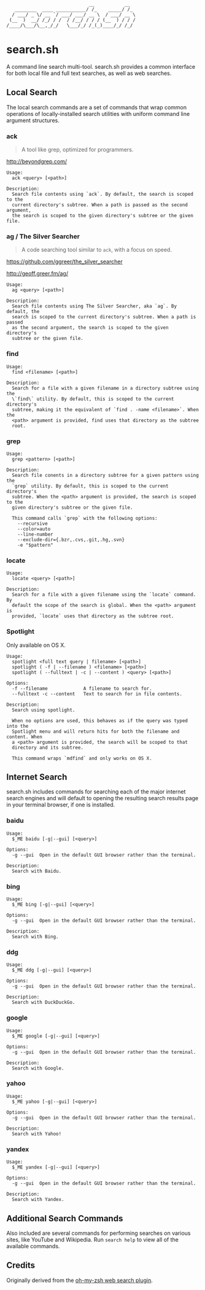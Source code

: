 ```
                              __           __
   ________  ____ ___________/ /_    _____/ /_
  / ___/ _ \/ __ `/ ___/ ___/ __ \  / ___/ __ \
 (__  )  __/ /_/ / /  / /__/ / / / (__  ) / / /
/____/\___/\__,_/_/   \___/_/ /_(_)____/_/ /_/
```

# search.sh

A command line search multi-tool. search.sh provides a common interface
for both local file and full text searches, as well as web searches.

## Local Search

The local search commands are a set of commands that wrap common
operations of locally-installed search utilities with uniform command
line argument structures.

### ack

> A tool like grep, optimized for programmers.

http://beyondgrep.com/

```
Usage:
  ack <query> [<path>]

Description:
  Search file contents using `ack`. By default, the search is scoped to the
  current directory's subtree. When a path is passed as the second argument,
  the search is scoped to the given directory's subtree or the given file.
```

### ag / The Silver Searcher

> A code searching tool similar to `ack`, with a focus on speed.

https://github.com/ggreer/the_silver_searcher

http://geoff.greer.fm/ag/

```
Usage:
  ag <query> [<path>]

Description:
  Search file contents using The Silver Searcher, aka `ag`. By default, the
  search is scoped to the current directory's subtree. When a path is passed
  as the second argument, the search is scoped to the given directory's
  subtree or the given file.
```

### find

```
Usage:
  find <filename> [<path>]

Description:
  Search for a file with a given filename in a directory subtree using the
  \`find\` utility. By default, this is scoped to the current directory's
  subtree, making it the equivalent of `find . -name <filename>`. When the
  <path> argument is provided, find uses that directory as the subtree
  root.
```

### grep

```
Usage:
  grep <pattern> [<path>]

Description:
  Search file conents in a directory subtree for a given pattern using the
  `grep` utility. By default, this is scoped to the current directory's
  subtree. When the <path> argument is provided, the search is scoped to the
  given directory's subtree or the given file.

  This command calls `grep` with the following options:
    --recursive
    --color=auto
    --line-number
    --exclude-dir={.bzr,.cvs,.git,.hg,.svn}
    -e "$pattern"
```

### locate

```
Usage:
  locate <query> [<path>]

Description:
  Search for a file with a given filename using the `locate` command. By
  default the scope of the search is global. When the <path> argument is
  provided, `locate` uses that directory as the subtree root.
```

### Spotlight

Only available on OS X.

```
Usage:
  spotlight <full text query | filename> [<path>]
  spotlight ( -f | --filename ) <filename> [<path>]
  spotlight ( --fulltext | -c | --content ) <query> [<path>]

Options:
  -f --filename             A filename to search for.
  --fulltext -c --content   Text to search for in file contents.

Description:
  Search using spotlight.

  When no options are used, this behaves as if the query was typed into the
  Spotlight menu and will return hits for both the filename and content. When
  a <path> argument is provided, the search will be scoped to that
  directory and its subtree.

  This command wraps `mdfind` and only works on OS X.
```

## Internet Search

search.sh includes commands for searching each of the major internet
search engines and will default to opening the resulting search results
page in your terminal browser, if one is installed.

### baidu

```
Usage:
  $_ME baidu [-g|--gui] [<query>]

Options:
  -g --gui  Open in the default GUI browser rather than the terminal.

Description:
  Search with Baidu.
```

### bing

```
Usage:
  $_ME bing [-g|--gui] [<query>]

Options:
  -g --gui  Open in the default GUI browser rather than the terminal.

Description:
  Search with Bing.
```

### ddg

```
Usage:
  $_ME ddg [-g|--gui] [<query>]

Options:
  -g --gui  Open in the default GUI browser rather than the terminal.

Description:
  Search with DuckDuckGo.
```

### google

```
Usage:
  $_ME google [-g|--gui] [<query>]

Options:
  -g --gui  Open in the default GUI browser rather than the terminal.

Description:
  Search with Google.
```

### yahoo

```
Usage:
  $_ME yahoo [-g|--gui] [<query>]

Options:
  -g --gui  Open in the default GUI browser rather than the terminal.

Description:
  Search with Yahoo!
```

### yandex

```
Usage:
  $_ME yandex [-g|--gui] [<query>]

Options:
  -g --gui  Open in the default GUI browser rather than the terminal.

Description:
  Search with Yandex.
```

## Additional Search Commands

Also included are several commands for performing searches on various
sites, like YouTube and Wikipedia. Run `search help` to view all of the
available commands.

## Credits

Originally derived from the
[oh-my-zsh web search
plugin](http://git.io/oh-my-zsh-web-search-plugin).
